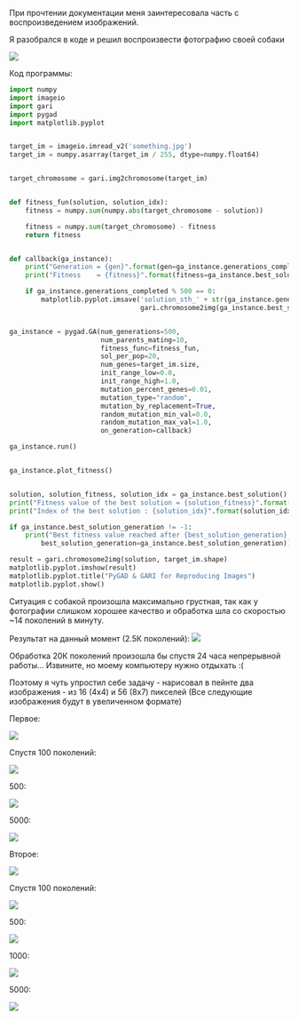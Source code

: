 При прочтении документации меня заинтересовала часть с воспроизведением изображений.

Я разобрался в коде и решил воспроизвести фотографию своей собаки

![](https://github.com/Munchhau5en/python.au/raw/main/gen_prog/picture.jpg)

Код программы:

```python
import numpy
import imageio
import gari
import pygad
import matplotlib.pyplot


target_im = imageio.imread_v2('something.jpg')
target_im = numpy.asarray(target_im / 255, dtype=numpy.float64)


target_chromosome = gari.img2chromosome(target_im)


def fitness_fun(solution, solution_idx):
    fitness = numpy.sum(numpy.abs(target_chromosome - solution))

    fitness = numpy.sum(target_chromosome) - fitness
    return fitness


def callback(ga_instance):
    print("Generation = {gen}".format(gen=ga_instance.generations_completed))
    print("Fitness    = {fitness}".format(fitness=ga_instance.best_solution()[1]))

    if ga_instance.generations_completed % 500 == 0:
        matplotlib.pyplot.imsave('solution_sth_' + str(ga_instance.generations_completed) + '.png',
                                 gari.chromosome2img(ga_instance.best_solution()[0], target_im.shape))


ga_instance = pygad.GA(num_generations=500,
                       num_parents_mating=10,
                       fitness_func=fitness_fun,
                       sol_per_pop=20,
                       num_genes=target_im.size,
                       init_range_low=0.0,
                       init_range_high=1.0,
                       mutation_percent_genes=0.01,
                       mutation_type="random",
                       mutation_by_replacement=True,
                       random_mutation_min_val=0.0,
                       random_mutation_max_val=1.0,
                       on_generation=callback)

ga_instance.run()


ga_instance.plot_fitness()


solution, solution_fitness, solution_idx = ga_instance.best_solution()
print("Fitness value of the best solution = {solution_fitness}".format(solution_fitness=solution_fitness))
print("Index of the best solution : {solution_idx}".format(solution_idx=solution_idx))

if ga_instance.best_solution_generation != -1:
    print("Best fitness value reached after {best_solution_generation} generations.".format(
        best_solution_generation=ga_instance.best_solution_generation))

result = gari.chromosome2img(solution, target_im.shape)
matplotlib.pyplot.imshow(result)
matplotlib.pyplot.title("PyGAD & GARI for Reproducing Images")
matplotlib.pyplot.show()
```

Ситуация с собакой произошла максимально грустная, так как у фотографии слишком хорошее качество и обработка шла со скоростью ~14 поколений в минуту.

Результат на данный момент (2.5К поколений):
![](https://github.com/Munchhau5en/python.au/raw/main/gen_prog/solution_2500.png)


Обработка 20К поколений произошла бы спустя 24 часа непрерывной работы...
Извините, но моему компьютеру нужно отдыхать :(

Поэтому я чуть упростил себе задачу - нарисовал в пейнте два изображения - из 16 (4х4) и 56 (8х7) пикселей (Все следующие изображения будут в увеличенном формате)

Первое:

![](https://github.com/Munchhau5en/python.au/raw/main/gen_prog/something.jpg)

Спустя 100 поколений:

![](https://github.com/Munchhau5en/python.au/raw/main/gen_prog/1_100.jpg)

500:

![](https://github.com/Munchhau5en/python.au/raw/main/gen_prog/1_500.jpg)

5000:

![](https://github.com/Munchhau5en/python.au/raw/main/gen_prog/1_5000.jpg)

Второе:

![](https://github.com/Munchhau5en/python.au/raw/main/gen_prog/something_1.jpg)


Спустя 100 поколений:

![](https://github.com/Munchhau5en/python.au/raw/main/gen_prog/2_100.jpg)

500:

![](https://github.com/Munchhau5en/python.au/raw/main/gen_prog/2_500.jpg)

1000:

![](https://github.com/Munchhau5en/python.au/raw/main/gen_prog/2_1000.jpg)

5000:

![](https://github.com/Munchhau5en/python.au/raw/main/gen_prog/2_5000.jpg)

